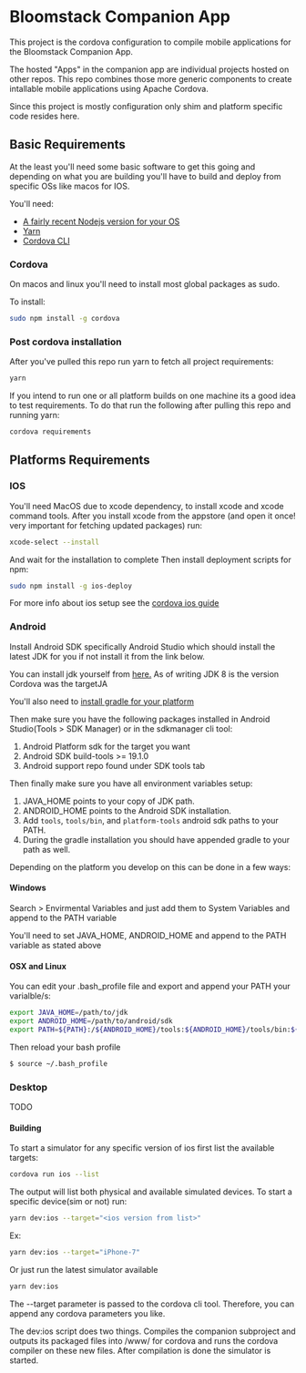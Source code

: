 # Bloomstack Companion App

This project is the cordova configuration to compile mobile applications for the Bloomstack Companion App.

The hosted "Apps" in the companion app are individual projects hosted on other repos. This repo combines those more generic components to create intallable mobile applications using Apache Cordova.

Since this project is mostly configuration only shim and platform specific code resides here.

## Basic Requirements

At the least you'll need some basic software to get this going and depending on what you are building you'll have to build and deploy from specific OSs like macos for IOS.

You'll need:

- [A fairly recent Nodejs version for your OS](https://nodejs.org/en/)
- [Yarn](https://yarnpkg.com/)
- [Cordova CLI](https://cordova.apache.org/docs/en/latest/guide/cli/index.html)

### Cordova

On macos and linux you'll need to install most global packages as sudo.

To install:

```bash
sudo npm install -g cordova
```

### Post cordova installation

After you've pulled this repo run yarn to fetch all project requirements:

```bash
yarn
```

If you intend to run one or all platform builds on one machine its a good idea to test requirements. To do that run the following after pulling this repo and running yarn:

```bash
cordova requirements
```

## Platforms Requirements

### IOS

You'll need MacOS due to xcode dependency, to install xcode and xcode command tools. After you install xcode from the appstore (and open it once! very important for fetching updated packages) run:

```bash
xcode-select --install
```

And wait for the installation to complete
Then install deployment scripts for npm:

```bash
sudo npm install -g ios-deploy
```

For more info about ios setup see the [cordova ios guide](https://cordova.apache.org/docs/en/5.1.1/guide/platforms/ios/index.html)

### Android 

Install Android SDK specifically Android Studio which should install the latest JDK for you if not install it from the link below. 

You can install jdk yourself from [here.](http://www.oracle.com/technetwork/java/javase/downloads/jdk8-downloads-2133151.html) As of writing JDK 8 is the version Cordova was the targetJA

You'll also need to [install gradle for your platform](https://gradle.org/install/#prerequisites)

Then make sure you have the following packages installed in Android Studio(Tools > SDK Manager) or in the sdkmanager cli tool:

1) Android Platform sdk for the target you want
2) Android SDK build-tools >= 19.1.0
3) Android support repo found under SDK tools tab

Then finally make sure you have all environment variables setup:

1) JAVA_HOME points to your copy of JDK path.
2) ANDROID_HOME points to the Android SDK installation.
3) Add ```tools```, ```tools/bin```, and ```platform-tools``` android sdk paths to your PATH.
4) During the gradle installation you should have appended gradle to your path as well.

Depending on the platform you develop on this can be done in a few ways:

#### Windows

Search > Envirmental Variables and just add them to System Variables and append to the PATH variable

You'll need to set JAVA_HOME, ANDROID_HOME and append to the PATH variable as stated above

#### OSX and Linux

You can edit your .bash_profile file and export and append your PATH your varialble/s:

```bash
export JAVA_HOME=/path/to/jdk
export ANDROID_HOME=/path/to/android/sdk
export PATH=${PATH}:/${ANDROID_HOME}/tools:${ANDROID_HOME}/tools/bin:${ANDROID_HOME}/platform-tools
```

Then reload your bash profile

```bash
$ source ~/.bash_profile
```




### Desktop

TODO

#### Building

To start a simulator for any specific version of ios first list the available targets:

```bash
cordova run ios --list
```

The output will list both physical and available simulated devices. To start a specific device(sim or not) run:

```bash
yarn dev:ios --target="<ios version from list>"
```

Ex:

```bash
yarn dev:ios --target="iPhone-7"
```

Or just run the latest simulator available

```bash
yarn dev:ios
```

The --target parameter is passed to the cordova cli tool. Therefore, you can append any cordova parameters you like.

The dev:ios script does two things. Compiles the companion subproject and outputs its packaged files into /www/ for cordova and runs the cordova compiler on these new files. After compilation is done the simulator is started.


